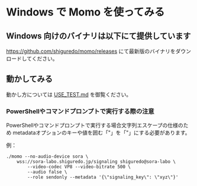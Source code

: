 # Windows で Momo を使ってみる

## Windows 向けのバイナリは以下にて提供しています

https://github.com/shiguredo/momo/releases にて最新版のバイナリをダウンロードしてください。

## 動かしてみる

動かし方については [USE_TEST.md](USE_TEST.md) を御覧ください。

### PowerShellやコマンドプロンプトで実行する際の注意

PowerShellやコマンドプロンプトで実行する場合文字列エスケープの仕様のため
metadataオプションのキーや値を囲む「"」を「\"」にする必要があります。

例：
```
./momo --no-audio-device sora \
    wss://sora-labo.shiguredo.jp/signaling shiguredo@sora-labo \
        --video-codec VP8 --video-bitrate 500 \
        --audio false \
        --role sendonly --metadata '{\"signaling_key\": \"xyz\"}'
```
